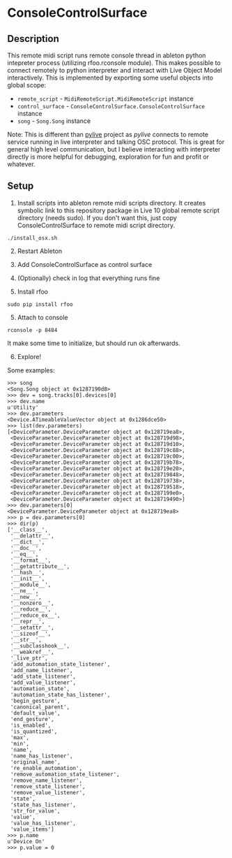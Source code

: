 # ConsoleControlSurface

## Description

This remote midi script runs remote console thread in ableton python
intepreter process (utilizing rfoo.rconsole module). This makes possible to connect remotely to
python interpreter and interact with Live Object Model interactively. This is implemented by exporting some useful
objects into global scope:

- `remote_script` - `MidiRemoteScript.MidiRemoteScript` instance
- `control_surface` - `ConsoleControlSurface.ConsoleControlSurface` instance
- `song` - `Song.Song` instance

Note: This is different than [pylive](https://github.com/ideoforms/pylive) project as _pylive_ connects to
remote service running in live interpreter and talking OSC protocol. This is great for general high level communication,
but I believe interacting with interpreter directly is more helpful for debugging, exploration for fun and profit
or whatever.

## Setup

1. Install scripts into ableton remote midi scripts directory. It creates symbolic link to this repository package
in Live 10 global remote script directory (needs sudo). If you don't want this, just copy ConsoleControlSurface to
remote midi script directory.

```
./install_osx.sh
```

2. Restart Ableton

3. Add ConsoleControlSurface as control surface

4. (Optionally) check in log that everything runs fine

5. Install rfoo

```
sudo pip install rfoo
```

5. Attach to console

```
rconsole -p 8484
```

It make some time to initialize, but should run ok afterwards. 

6. Explore!

Some examples:

```
>>> song
<Song.Song object at 0x1287190d8>
>>> dev = song.tracks[0].devices[0]
>>> dev.name
u'Utility'
>>> dev.parameters
<Device.ATimeableValueVector object at 0x1286dce50>
>>> list(dev.parameters)
[<DeviceParameter.DeviceParameter object at 0x128719ea8>,
 <DeviceParameter.DeviceParameter object at 0x128719d98>,
 <DeviceParameter.DeviceParameter object at 0x128719d10>,
 <DeviceParameter.DeviceParameter object at 0x128719c88>,
 <DeviceParameter.DeviceParameter object at 0x128719c00>,
 <DeviceParameter.DeviceParameter object at 0x128719b78>,
 <DeviceParameter.DeviceParameter object at 0x128719e20>,
 <DeviceParameter.DeviceParameter object at 0x128719848>,
 <DeviceParameter.DeviceParameter object at 0x128719738>,
 <DeviceParameter.DeviceParameter object at 0x128719518>,
 <DeviceParameter.DeviceParameter object at 0x1287199e0>,
 <DeviceParameter.DeviceParameter object at 0x128719490>]
>>> dev.parameters[0]
<DeviceParameter.DeviceParameter object at 0x128719ea8>
>>> p = dev.parameters[0]
>>> dir(p)
['__class__',
 '__delattr__',
 '__dict__',
 '__doc__',
 '__eq__',
 '__format__',
 '__getattribute__',
 '__hash__',
 '__init__',
 '__module__',
 '__ne__',
 '__new__',
 '__nonzero__',
 '__reduce__',
 '__reduce_ex__',
 '__repr__',
 '__setattr__',
 '__sizeof__',
 '__str__',
 '__subclasshook__',
 '__weakref__',
 '_live_ptr',
 'add_automation_state_listener',
 'add_name_listener',
 'add_state_listener',
 'add_value_listener',
 'automation_state',
 'automation_state_has_listener',
 'begin_gesture',
 'canonical_parent',
 'default_value',
 'end_gesture',
 'is_enabled',
 'is_quantized',
 'max',
 'min',
 'name',
 'name_has_listener',
 'original_name',
 're_enable_automation',
 'remove_automation_state_listener',
 'remove_name_listener',
 'remove_state_listener',
 'remove_value_listener',
 'state',
 'state_has_listener',
 'str_for_value',
 'value',
 'value_has_listener',
 'value_items']
>>> p.name
u'Device On'
>>> p.value = 0
```